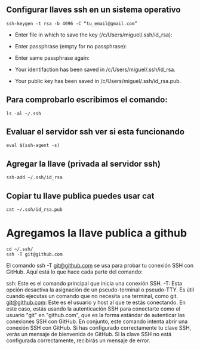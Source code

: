 ## Configurar llaves ssh en un sistema operativo

```shell
ssh-keygen -t rsa -b 4096 -C “tu_email@gmail.com”
```

- Enter file in which to save the key (/c/Users/miguel/.ssh/id_rsa):
- Enter passphrase (empty for no passphrase):
- Enter same passphrase again:

- Your identifaction has been saved in /c/Users/miguel/.ssh/id_rsa.
- Your public key has been saved in /c/Users/miguel/.ssh/id_rsa.pub.


## Para comprobarlo escribimos el comando:

```shell
ls -al ~/.ssh
```
## Evaluar el servidor ssh ver si esta funcionando

```shell
eval $(ssh-agent -s)
```

## Agregar la llave (privada al servidor ssh)

```shell
ssh-add ~/.ssh/id_rsa
```
## Copiar tu llave publica puedes usar cat

```shell
cat ~/.ssh/id_rsa.pub
```

# Agregamos la llave publica a github

```shell
cd ~/.ssh/
ssh -T git@github.com

```
El comando ssh -T git@github.com se usa para probar tu conexión SSH con GitHub. Aquí está lo que hace cada parte del comando:

ssh: Este es el comando principal que inicia una conexión SSH.
-T: Esta opción desactiva la asignación de un pseudo-terminal o pseudo-TTY. Es útil cuando ejecutas un comando que no necesita una terminal, como git.
git@github.com: Este es el usuario y host al que te estás conectando. En este caso, estás usando la autenticación SSH para conectarte como el usuario "git" en "github.com", que es la forma estándar de autenticar las conexiones SSH con GitHub.
En conjunto, este comando intenta abrir una conexión SSH con GitHub. Si has configurado correctamente tu clave SSH, verás un mensaje de bienvenida de GitHub. Si la clave SSH no está configurada correctamente, recibirás un mensaje de error.